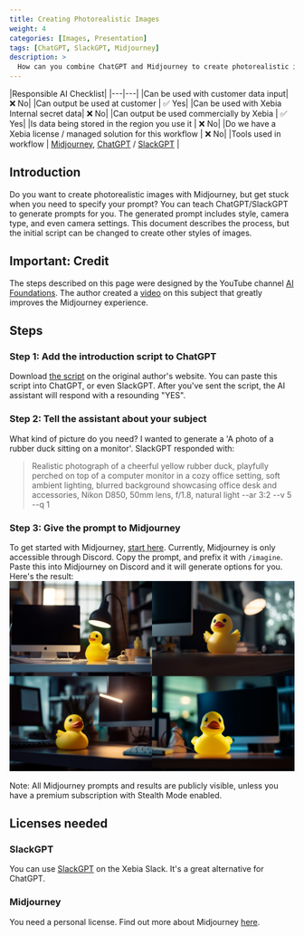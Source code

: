 ```yaml
---
title: Creating Photorealistic Images
weight: 4
categories: [Images, Presentation]
tags: [ChatGPT, SlackGPT, Midjourney]
description: >
  How can you combine ChatGPT and Midjourney to create photorealistic images?
---
```


|Responsible AI Checklist|
|---|---|
|Can be used with customer data input| ❌ No|
|Can output be used at customer | ✅ Yes|
|Can be used with Xebia Internal secret data| ❌ No|
|Can output be used commercially by Xebia | ✅ Yes|
|Is data being stored in the region you use it | ❌ No|
|Do we have a Xebia license / managed solution for this workflow | ❌ No|
|Tools used in workflow | [Midjourney](/docs/ai-tools/midjourney), [ChatGPT](/docs/ai-tools/chatgpt) / [SlackGPT](/docs/ai-tools/slackgpt) |

## Introduction
Do you want to create photorealistic images with Midjourney, but get stuck when you need to specify your prompt? You can teach ChatGPT/SlackGPT to generate prompts for you. The generated prompt includes style, camera type, and even camera settings. This document describes the process, but the initial script can be changed to create other styles of images.

## Important: Credit
The steps described on this page were designed by the YouTube channel [AI Foundations][1]. The author created a [video][2] on this subject that greatly improves the Midjourney experience.

## Steps
### Step 1: Add the introduction script to ChatGPT
Download [the script][3] on the original author's website. You can paste this script into ChatGPT, or even SlackGPT. After you've sent the script, the AI assistant will respond with a resounding "YES".

### Step 2: Tell the assistant about your subject
What kind of picture do you need? I wanted to generate a 'A photo of a rubber duck sitting on a monitor'. SlackGPT responded with:
> Realistic photograph of a cheerful yellow rubber duck, playfully perched on top of a computer monitor in a cozy office setting, soft ambient lighting, blurred background showcasing office desk and accessories, Nikon D850, 50mm lens, f/1.8, natural light --ar 3:2 --v 5 --q 1

### Step 3: Give the prompt to Midjourney
To get started with Midjourney, [start here][5]. Currently, Midjourney is only accessible through Discord.
Copy the prompt, and prefix it with `/imagine`. Paste this into Midjourney on Discord and it will generate options for you. Here's the result:
![duckies][4]

Note: All Midjourney prompts and results are publicly visible, unless you have a premium subscription with Stealth Mode enabled.

## Licenses needed
### SlackGPT
You can use [SlackGPT][6] on the Xebia Slack. It's a great alternative for ChatGPT.

### Midjourney
You need a personal license. Find out more about Midjourney [here][7].


[1]: https://www.youtube.com/@ai-foundations
[2]: https://www.youtube.com/watch?v=EJez32MtfWU
[3]: https://aiwealth.vip/midjourney-training-sheet/
[4]: ./duckies.png
[5]: https://docs.midjourney.com/docs/quick-start
[6]: /docs/ai-tools/slackgpt
[7]: /docs/ai-tools/midjourney
